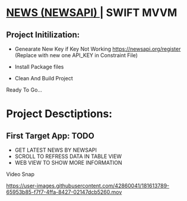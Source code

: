 # [ NEWS (NEWSAPI) ](https://www.aks.software/) | SWIFT MVVM

## Project Initilization:

- Genearate New Key if Key Not Working  https://newsapi.org/register (Replace with new one API_KEY in Constraint File)

- Install Package files 

- Clean And Build Project
 
 Ready To Go...

# Project Desctiptions: 

## First Target App: TODO

 - GET LATEST NEWS BY NEWSAPI 
 - SCROLL TO REFRESS DATA IN TABLE VIEW
 - WEB VIEW TO SHOW MORE INFORMATION
 
Video Snap

https://user-images.githubusercontent.com/42860041/181613789-65953b85-f7f7-4ffa-8427-02147dcb5260.mov


